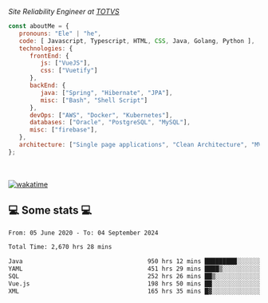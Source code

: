 <p><em>Site Reliability Engineer at <a href="https://www.totvs.com/">TOTVS</a></br>
</em></p>


```javascript
const aboutMe = {
   pronouns: "Ele" | "he",
   code: [ Javascript, Typescript, HTML, CSS, Java, Golang, Python ],
   technologies: {
      frontEnd: {
         js: ["VueJS"],
         css: ["Vuetify"]
      },
      backEnd: {
         java: ["Spring", "Hibernate", "JPA"],
         misc: ["Bash", "Shell Script"]
      },
      devOps: ["AWS", "Docker", "Kubernetes"],
      databases: ["Oracle", "PostgreSQL", "MySQL"],
      misc: ["firebase"],
   },
   architecture: ["Single page applications", "Clean Architecture", "MVC", "Microservices"],
};
```
</br></br>
[![wakatime](https://wakatime.com/badge/user/a3a8ed06-d304-4d6b-bc86-4adc418cdea7.svg)](https://wakatime.com/@a3a8ed06-d304-4d6b-bc86-4adc418cdea7)
<h2>💻 Some stats 💻</h2>

<!--START_SECTION:waka-->

```txt
From: 05 June 2020 - To: 04 September 2024

Total Time: 2,670 hrs 28 mins

Java                                   950 hrs 12 mins █████████░░░░░░░░░░░░░░░░   35.58 %
YAML                                   451 hrs 29 mins ████▒░░░░░░░░░░░░░░░░░░░░   16.91 %
SQL                                    252 hrs 26 mins ██▒░░░░░░░░░░░░░░░░░░░░░░   09.45 %
Vue.js                                 198 hrs 50 mins ██░░░░░░░░░░░░░░░░░░░░░░░   07.45 %
XML                                    165 hrs 35 mins █▓░░░░░░░░░░░░░░░░░░░░░░░   06.20 %
```

<!--END_SECTION:waka-->
